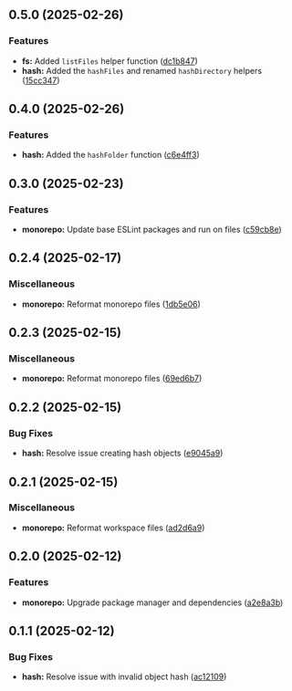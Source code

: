 ## 0.5.0 (2025-02-26)

### Features

- **fs:** Added `listFiles` helper function ([dc1b847](https://github.com/storm-software/stryke/commit/dc1b847))
- **hash:** Added the `hashFiles` and renamed `hashDirectory` helpers ([15cc347](https://github.com/storm-software/stryke/commit/15cc347))

## 0.4.0 (2025-02-26)

### Features

- **hash:** Added the `hashFolder` function ([c6e4ff3](https://github.com/storm-software/stryke/commit/c6e4ff3))

## 0.3.0 (2025-02-23)

### Features

- **monorepo:** Update base ESLint packages and run on files ([c59cb8e](https://github.com/storm-software/stryke/commit/c59cb8e))

## 0.2.4 (2025-02-17)

### Miscellaneous

- **monorepo:** Reformat monorepo files
  ([1db5e06](https://github.com/storm-software/stryke/commit/1db5e06))

## 0.2.3 (2025-02-15)

### Miscellaneous

- **monorepo:** Reformat monorepo files
  ([69ed6b7](https://github.com/storm-software/stryke/commit/69ed6b7))

## 0.2.2 (2025-02-15)

### Bug Fixes

- **hash:** Resolve issue creating hash objects
  ([e9045a9](https://github.com/storm-software/stryke/commit/e9045a9))

## 0.2.1 (2025-02-15)

### Miscellaneous

- **monorepo:** Reformat workspace files
  ([ad2d6a9](https://github.com/storm-software/stryke/commit/ad2d6a9))

## 0.2.0 (2025-02-12)

### Features

- **monorepo:** Upgrade package manager and dependencies
  ([a2e8a3b](https://github.com/storm-software/stryke/commit/a2e8a3b))

## 0.1.1 (2025-02-12)

### Bug Fixes

- **hash:** Resolve issue with invalid object hash
  ([ac12109](https://github.com/storm-software/stryke/commit/ac12109))
